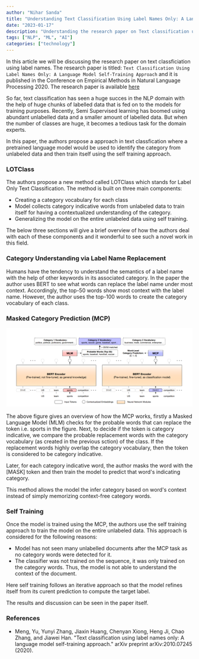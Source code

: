 ```yaml
---
author: "Nihar Sanda"
title: "Understanding Text Classification Using Label Names Only: A Language Model Self-Training Approach"
date: "2023-01-17"
description: "Understanding the research paper on Text classification using label names with the help of a Language Model."
tags: ["NLP", "ML", "AI"]
categories: ["technology"]
---
```


In this article we will be discussing the research paper on text classficiation using label names. The research paper is titled: `Text Classification Using Label Names Only: A Language Model Self-Training Approach` and it is published in the Conference on Empirical Methods in Natural Language Processing 2020. The research paper is available [here](http://chaozhang.org/papers/2020-emnlp-name.pdf)

So far, text classification has seen a huge succes in the NLP domain with the help of huge chunks of labelled data that is fed on to the models for training purposes. Recently, Semi Supervised learning has boomed using abundant unlabelled data and a smaller amount of labelled data. But when the number of classes are huge, it becomes a tedious task for the domain experts.

In this paper, the authors propose a approach in text classfication where a pretrained language model would be used to identify the category from unlabeled data and then train itself using the self training approach.

<!-- ## Related Work
### Neural Language Models
Models Like BERT, XLNet, RoBERTa, GPT-2, etc. have been used for text classification. These models are trained on large amounts of data, thus they understand the liguistic features and can serve as huge knowledge bases. 
Due to transformer architecture, these models are able to capture the contextual information of the text.

### Semi Supervised Learning and Zero Shot Learning
For semi-supervised text classification, one way is using augmentation based methods generate new instances via back translation, perturbations or interpolation and then they regularize those instances. Another way is using graph based methods. 

### Weakly Supervised Text Classification
Categorzing documents based on word-level descriptions of each category.  -->

### LOTClass
The authors propose a new method called LOTClass which stands for Label Only Text Classification. The method is built on three main components:
- Creating a category vocabulary for each class
- Model collects category indicative words from unlabeled data to train itself for having a contextualized understanding of the category.
- Generalizing the model on the entire unlabeled data using self training.

The below three sections will give a brief overview of how the authors deal with each of these components and it wonderful to see such a novel work in this field.

### Category Understanding via Label Name Replacement
Humans have the tendency to understand the semantics of a label name with the help of other keywords in its associated category.
In the paper the author uses BERT to see what words can replace the label name under most context. Accordingly, the top-50 words show most context with the label name. However, the author uses the top-100 words to create the category vocabulary of each class.

### Masked Category Prediction (MCP)
![Masked Category Prediction!](MCP.png)

The above figure gives an overview of how the MCP works, firstly a Masked Language Model (MLM) checks for the probable words that can replace the token i.e. sports in the figure. Next, to decide if the token is category indicative, we compare the probable replacement words with the category vocabulary (as created in the previous sction) of the class. If the replacement words highly overlap the category vocabulary, then the token is considered to be category indicative.

Later, for each category indicative word, the author masks the word with the [MASK] token and then train the model to predict that word's indicating category.

This method allows the model the infer category based on word's context instead of simply memorizing context-free category words. 

### Self Training
Once the model is trained using the MCP, the authors use the self training approach to train the model on the entire unlabeled data. 
This approach is considered for the following reasons:
- Model has not seen many unlabelled documents after the MCP task as no category words were detected for it.
- The classifier was not trained on the sequence, it was only trained on the category words. Thus, the model is not able to understand the context of the document.

Here self training follows an iterative approach so that the model refines itself from its curent prediction to compute the target label.

The results and discussion can be seen in the paper itself.


### References
- Meng, Yu, Yunyi Zhang, Jiaxin Huang, Chenyan Xiong, Heng Ji, Chao Zhang, and Jiawei Han. "Text classification using label names only: A language model self-training approach." arXiv preprint arXiv:2010.07245 (2020).